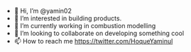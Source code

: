 - 👋 Hi, I’m @yamin02
- 👀 I’m interested in building products.
- 🌱 I’m currently working in combustion modelling 
- 💞️ I’m looking to collaborate on developing something cool
- 📫 How to reach me https://twitter.com/HoqueYaminul

<!---
yamin02/yamin02 is a ✨ special ✨ repository because its `README.md` (this file) appears on your GitHub profile.
You can click the Preview link to take a look at your changes.
--->
